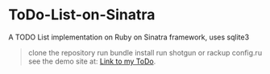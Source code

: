 # ToDo-List-on-Sinatra
A TODO List implementation on Ruby on Sinatra framework, uses sqlite3

> clone the repository
> run bundle install
> run shotgun or rackup config.ru
> see the demo site at: [Link to my ToDo]([https://pages.github.com/](https://todosinatrapostgres.herokuapp.com/signup)).

